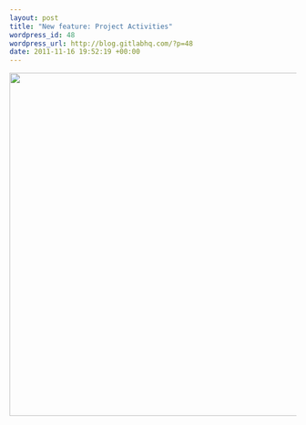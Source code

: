```yaml
--- 
layout: post
title: "New feature: Project Activities"
wordpress_id: 48
wordpress_url: http://blog.gitlabhq.com/?p=48
date: 2011-11-16 19:52:19 +00:00
---
```

<a href="http://blog.gitlabhq.com/wp-content/uploads/2011/11/project_activities1.png"><img src="http://blog.gitlabhq.com/wp-content/uploads/2011/11/project_activities1.png" alt="" title="project_activities" width="602" class="alignnone size-full wp-image-49" /></a>
